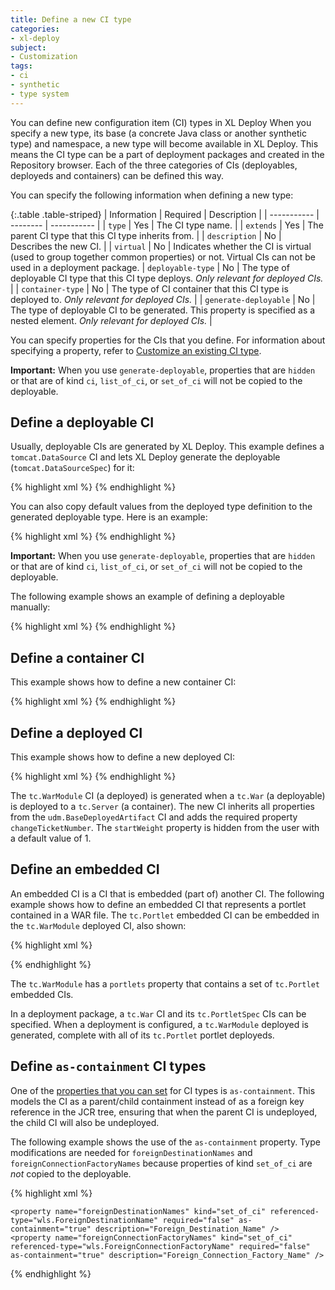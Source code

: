 ```yaml
---
title: Define a new CI type
categories:
- xl-deploy
subject:
- Customization
tags:
- ci
- synthetic
- type system
---
```


You can define new configuration item (CI) types in XL Deploy When you specify a new type, its base (a concrete Java class or another synthetic type) and namespace, a new type will become available in XL Deploy. This means the CI type can be a part of deployment packages and created in the Repository browser. Each of the three categories of CIs (deployables, deployeds and containers) can be defined this way.

You can specify the following information when defining a new type:

{:.table .table-striped}
| Information | Required | Description |
| ----------- | -------- | ----------- |
| `type` | Yes | The CI type name. |
| `extends` | Yes | The parent CI type that this CI type inherits from. |
| `description` | No | Describes the new CI. |
| `virtual` | No | Indicates whether the CI is virtual (used to group together common properties) or not. Virtual CIs can not be used in a deployment package.
| `deployable-type` | No | The type of deployable CI type that this CI type deploys. *Only relevant for deployed CIs.* |
| `container-type` | No | The type of CI container that this CI type is deployed to. *Only relevant for deployed CIs.* |
| `generate-deployable` | No | The type of deployable CI to be generated. This property is specified as a nested element. *Only relevant for deployed CIs.* |

You can specify properties for the CIs that you define. For information about specifying a property, refer to [Customize an existing CI type](/xl-deploy/how-to/customize-an-existing-ci-type.html).

**Important:** When you use `generate-deployable`, properties that are `hidden` or that are of kind `ci`, `list_of_ci`, or `set_of_ci` will not be copied to the deployable.

## Define a deployable CI

Usually, deployable CIs are generated by XL Deploy. This example defines a `tomcat.DataSource` CI and lets XL Deploy generate the deployable (`tomcat.DataSourceSpec`) for it:

{% highlight xml %}
<type type="tomcat.DataSource" extends="tomcat.JndiContextElement" deployable-type="jee.DataSourceSpec" description="DataSource installed to a Tomcat Virtual Host or the Common Context">
    <generate-deployable type="tomcat.DataSourceSpec" extends="jee.DataSourceSpec"/>
    <property name="driverClassName" description="The fully qualified Java class name of the JDBC driver to be used."/>
    <property name="url" description="The connection URL to be passed to our JDBC driver to establish a connection."/>
</type>
{% endhighlight %}

You can also copy default values from the deployed type definition to the generated deployable type. Here is an example:

{% highlight xml %}
<type type="tomcat.DataSource" extends="tomcat.JndiContextElement" deployable-type="jee.DataSourceSpec" description="DataSource installed to a Tomcat Virtual Host or the Common Context">
    <generate-deployable type="tomcat.DataSourceSpec" extends="jee.DataSourceSpec" copy-default-values="true"/>
    <property name="driverClassName" description="The fully qualified Java class name of the JDBC driver to be used." default="{% raw %}{{DATASOURCE_DRIVER}}{% endraw %}/">
    <property name="url" description="The connection URL to be passed to our JDBC driver to establish a connection." default="{% raw %}{{DATASOURCE_URL}}{% endraw %}/">
</type>
{% endhighlight %}

**Important:** When you use `generate-deployable`, properties that are `hidden` or that are of kind `ci`, `list_of_ci`, or `set_of_ci` will not be copied to the deployable.

The following example shows an example of defining a deployable manually:

{% highlight xml %}
<type type="acme.CustomWar" extends="jee.War">
    <property name="startApplication" kind="boolean" required="true"/>
</type>
{% endhighlight %}

## Define a container CI

This example shows how to define a new container CI:

{% highlight xml %}
<type type="tc.Server" extends="generic.Container">
    <property name="home" default="/tmp/tomcat"/>
</type>
{% endhighlight %}

## Define a deployed CI

This example shows how to define a new deployed CI:

{% highlight xml %}
<type type="tc.WarModule" extends="udm.BaseDeployedArtifact" deployable-type="jee.War" container-type="tc.Server">
    <generate-deployable type="tc.War" extends="jee.War"/>
    <property name="changeTicketNumber" required="true"/>
    <property name="startWeight" default="1" hidden="true"/>
</type>
{% endhighlight %}

The `tc.WarModule` CI (a deployed) is generated when a `tc.War` (a deployable) is deployed to a `tc.Server` (a container). The new CI inherits all properties from the `udm.BaseDeployedArtifact` CI and adds the required property `changeTicketNumber`. The `startWeight` property is hidden from the user with a default value of 1.

## Define an embedded CI

An embedded CI is a CI that is embedded (part of) another CI. The following example shows how to define an embedded CI that represents a portlet contained in a WAR file. The `tc.Portlet` embedded CI can be embedded in the `tc.WarModule` deployed CI, also shown:

{% highlight xml %}
<type type="tc.Server" extends="udm.BaseContainer">
    <property name="host" kind="ci" referenced-type="overthere.Host" as-containment="true" />
</type>

<type type="tc.WarModule" extends="udm.BaseDeployedArtifact" deployable-type="jee.War" container-type="tc.Server">
    <property name="changeTicketNumber" required="true"/>
    <property name="startWeight" default="1" hidden="true"/>
    <property name="portlets" kind="set_of_ci" referenced-type="tc.Portlet" as-containment="true"/>
</type>

<type type="tc.War" extends="jee.War">
    <property name="changeTicketNumber" required="true"/>
    <property name="startWeight" default="1" hidden="true"/>
    <property name="portlets" kind="set_of_ci" referenced-type="tc.PortletSpec" as-containment="true"/>
</type>

<type type="tc.Portlet" extends="udm.BaseEmbeddedDeployed" deployable-type="tc.PortletSpec" container-type="tc.WarModule">
    <generate-deployable type="tc.PortletSpec" extends="udm.BaseEmbeddedDeployable" />
</type>
{% endhighlight %}

The `tc.WarModule` has a `portlets` property that contains a set of `tc.Portlet` embedded CIs.

In a deployment package, a `tc.War` CI and its `tc.PortletSpec` CIs can be specified. When a deployment is configured, a `tc.WarModule` deployed is generated, complete with all of its `tc.Portlet` portlet deployeds.

## Define `as-containment` CI types

One of the [properties that you can set](/xl-deploy/how-to/customize-an-existing-ci-type.html) for CI types is `as-containment`. This models the CI as a parent/child containment instead of as a foreign key reference in the JCR tree, ensuring that when the parent CI is undeployed, the child CI will also be undeployed.

The following example shows the use of the `as-containment` property. Type modifications are needed for `foreignDestinationNames` and `foreignConnectionFactoryNames` because properties of kind `set_of_ci` are *not* copied to the deployable.

{% highlight xml %}
 <type type="wls.ForeignJmsServer" extends="wls.Resource" deployable-type="wls.ForeignJmsServerSpec" description="Foreign JMS Server">
    <generate-deployable type="wls.ForeignJmsServerSpec" extends="wls.ResourceSpec" description="Specification for a foreign JMS server"/>

    <property name="foreignDestinationNames" kind="set_of_ci" referenced-type="wls.ForeignDestinationName" required="false" as-containment="true" description="Foreign_Destination_Name" />
    <property name="foreignConnectionFactoryNames" kind="set_of_ci" referenced-type="wls.ForeignConnectionFactoryName" required="false" as-containment="true" description="Foreign_Connection_Factory_Name" />
 </type>

 <type-modification type="wls.ForeignJmsServerSpec">
      <property name="foreignDestinationNames" kind="set_of_ci" referenced-type="wls.ForeignDestinationNameSpec" required="false" as-containment="true" description="Foreign_Destination_Name" />
      <property name="foreignConnectionFactoryNames" kind="set_of_ci" referenced-type="wls.ForeignConnectionFactorySpec" required="false" as-containment="true" description="Foreign_Connection_Factory_Name" />
 </type-modification>
{% endhighlight %}
